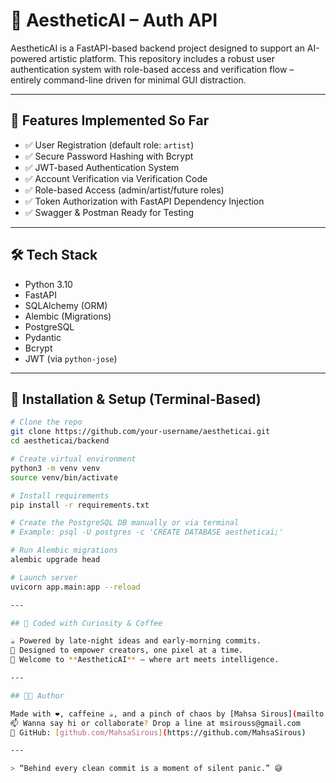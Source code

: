 # 🎨 AestheticAI – Auth API

AestheticAI is a FastAPI-based backend project designed to support an AI-powered artistic platform. This repository includes a robust user authentication system with role-based access and verification flow – entirely command-line driven for minimal GUI distraction.

---

## 🌟 Features Implemented So Far

- ✅ User Registration (default role: `artist`)
- ✅ Secure Password Hashing with Bcrypt
- ✅ JWT-based Authentication System
- ✅ Account Verification via Verification Code
- ✅ Role-based Access (admin/artist/future roles)
- ✅ Token Authorization with FastAPI Dependency Injection
- ✅ Swagger & Postman Ready for Testing

---

## 🛠️ Tech Stack

- Python 3.10
- FastAPI
- SQLAlchemy (ORM)
- Alembic (Migrations)
- PostgreSQL
- Pydantic
- Bcrypt
- JWT (via `python-jose`)

---

## 📌 Installation & Setup (Terminal-Based)

```bash
# Clone the repo
git clone https://github.com/your-username/aestheticai.git
cd aestheticai/backend

# Create virtual environment
python3 -m venv venv
source venv/bin/activate

# Install requirements
pip install -r requirements.txt

# Create the PostgreSQL DB manually or via terminal
# Example: psql -U postgres -c 'CREATE DATABASE aestheticai;'

# Run Alembic migrations
alembic upgrade head

# Launch server
uvicorn app.main:app --reload

---

## 🧠 Coded with Curiosity & Coffee

☕ Powered by late-night ideas and early-morning commits.  
🎨 Designed to empower creators, one pixel at a time.  
🚀 Welcome to **AestheticAI** — where art meets intelligence.

---

## 👩‍💻 Author

Made with ❤️, caffeine ☕, and a pinch of chaos by [Mahsa Sirous](mailto:mahsa.sirous@emu.edu.tr)  
📫 Wanna say hi or collaborate? Drop a line at msirouss@gmail.com  
🐙 GitHub: [github.com/MahsaSirous](https://github.com/MahsaSirous)

---

> “Behind every clean commit is a moment of silent panic.” 😅
